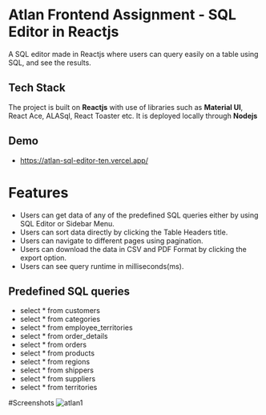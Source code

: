 
# Atlan Frontend Assignment - SQL Editor in Reactjs

A SQL editor made in Reactjs where users can query easily on a table using SQL, and see the results.
## Tech Stack

The project is built on **Reactjs** with use of libraries such as **Material UI**, React Ace, ALASql, React Toaster etc.
It is deployed locally through **Nodejs**


## Demo

- https://atlan-sql-editor-ten.vercel.app/



# Features

- Users can get data of any of the predefined SQL queries either by using SQL Editor or Sidebar Menu.
- Users can sort data directly by clicking the Table Headers title.
- Users can navigate to different pages using pagination.
- Users can download the data in CSV and PDF Format by clicking the export option.
- Users can see query runtime in milliseconds(ms).
## Predefined SQL queries

- select * from customers
- select * from categories
- select * from employee_territories
- select * from order_details
- select * from orders
- select * from products
- select * from regions
- select * from shippers
- select * from suppliers
- select * from territories

#Screenshots
![atlan1](https://user-images.githubusercontent.com/53695605/166676945-62383771-53eb-4ddb-948a-574f4bd90fa1.png)
